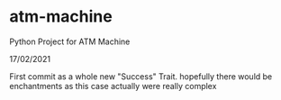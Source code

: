 # atm-machine
Python Project for ATM Machine

17/02/2021

First commit as a whole new "Success" Trait.
hopefully there would be enchantments as this case actually were really complex
